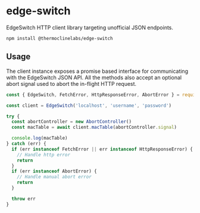 # edge-switch

EdgeSwitch HTTP client library targeting unofficial JSON endpoints.

    npm install @thermoclinelabs/edge-switch

## Usage

The client instance exposes a promise based interface for communicating with the EdgeSwitch JSON API. All the methods also accept an optional abort signal used to abort the in-flight HTTP request.

```js
const { EdgeSwitch, FetchError, HttpResponseError, AbortError } = require('@thermoclinelabs/edge-switch')

const client = EdgeSwitch('localhost', 'username', 'password')

try {
  const abortController = new AbortController()
  const macTable = await client.macTable(abortController.signal)

  console.log(macTable)
} catch (err) {
  if (err instanceof FetchError || err instanceof HttpResponseError) {
    // Handle http error
    return
  }
  if (err instanceof AbortError) {
    // Handle manual abort error
    return
  }

  throw err
}
```
